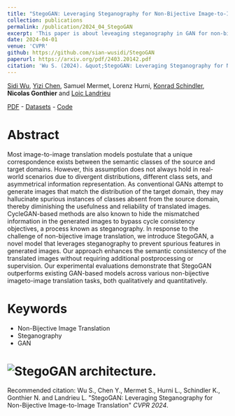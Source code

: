 ```yaml
---
title: "StegoGAN: Leveraging Steganography for Non-Bijective Image-to-Image Translation"
collection: publications
permalink: /publication/2024_04_StegoGAN
excerpt: 'This paper is about leveaging steganography in GAN for non-bijective image translation, avoiding spurious synthesis and detecting mismatched features.'
date: 2024-04-01
venue: 'CVPR'
github: https://github.com/sian-wusidi/StegoGAN
paperurl: https://arxiv.org/pdf/2403.20142.pdf
citation: 'Wu S. (2024). &quot;StegoGAN: Leveraging Steganography for Non-Bijective Image-to-Image Translationy&quot; <i>CVPR</i>.'
---
```


[Sidi Wu](https://scholar.google.com/citations?user=-QdAfx0AAAAJ&hl=en), [Yizi Chen](https://www.umr-lastig.fr/yizi-chen/), Samuel Mermet, Lorenz Hurni, [Konrad Schindler](https://igp.ethz.ch/personen/person-detail.html?persid=143986), **Nicolas Gonthier** and [Loic Landrieu](https://loiclandrieu.com/)

[PDF](https://arxiv.org/pdf/2403.20142.pdf) - [Datasets](https://zenodo.org/records/10839841) - [Code](https://github.com/sian-wusidi/StegoGAN)

Abstract
======

Most image-to-image translation models postulate that a unique correspondence exists between the semantic classes of the source and target domains. However, this assumption does not always hold in real-world scenarios due to divergent distributions, different class sets, and asymmetrical information representation. As conventional GANs attempt to generate images that match the distribution of the target domain, they may hallucinate spurious instances of classes absent from the source domain, thereby diminishing the usefulness and reliability of translated images. CycleGAN-based methods are also known to hide the mismatched information in the generated images to bypass cycle consistency objectives, a process known as steganography. In response to the challenge of non-bijective image translation, we introduce StegoGAN, a novel model that leverages steganography to prevent spurious features in generated images. Our approach enhances the semantic consistency of the translated images without requiring additional postprocessing or supervision. Our experimental evaluations demonstrate that StegoGAN outperforms existing GAN-based models across various non-bijective imageto-image translation tasks, both qualitatively and quantitatively.

Keywords
======

* Non-Bijective Image Translation
* Steganography
* GAN

# ![StegoGAN architecture.](https://ngonthier.github.io/images/StegoGAN.jpg)

Recommended citation: Wu S., Chen Y., Mermet S., Hurni L., Schindler K., Gonthier N. and Landrieu L. "StegoGAN: Leveraging Steganography for Non-Bijective Image-to-Image Translation" <i>CVPR 2024</i>.
